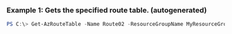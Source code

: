 ### Example 1: Gets the specified route table. (autogenerated)
```powershell
PS C:\> Get-AzRouteTable -Name Route02 -ResourceGroupName MyResourceGroup
```

